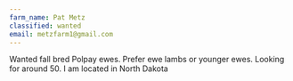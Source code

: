 ```yaml
---
farm_name: Pat Metz
classified: wanted
email: metzfarm1@gmail.com
---
```


Wanted fall bred Polpay ewes. Prefer ewe lambs or younger ewes. Looking for around 50. I am located in North Dakota
